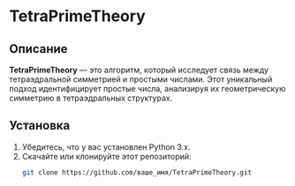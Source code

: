 # TetraPrimeTheory

## Описание

**TetraPrimeTheory** — это алгоритм, который исследует связь между тетраэдральной симметрией и простыми числами. Этот уникальный подход идентифицирует простые числа, анализируя их геометрическую симметрию в тетраэдральных структурах.

## Установка

1. Убедитесь, что у вас установлен Python 3.x.
2. Скачайте или клонируйте этот репозиторий:
   ```bash
   git clone https://github.com/ваше_имя/TetraPrimeTheory.git
